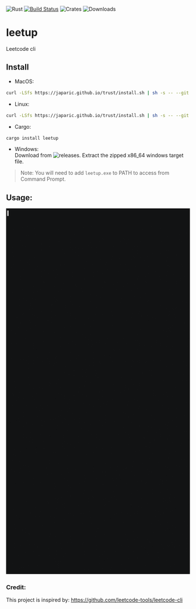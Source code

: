 ![Rust](https://github.com/dragfire/leetup/workflows/Rust/badge.svg)   [![Build Status](https://travis-ci.org/dragfire/leetup.svg?branch=master)](https://travis-ci.org/dragfire/leetup) ![Crates](https://img.shields.io/crates/v/leetup) ![Downloads](https://img.shields.io/crates/d/leetup)
# leetup
Leetcode cli

## Install
- MacOS:
```sh
curl -LSfs https://japaric.github.io/trust/install.sh | sh -s -- --git dragfire/leetup
```

- Linux:
```sh
curl -LSfs https://japaric.github.io/trust/install.sh | sh -s -- --git dragfire/leetup
```

- Cargo:
```sh
cargo install leetup
```
- Windows:  
Download from ![releases](https://github.com/dragfire/leetup/releases). Extract the zipped x86_64 windows target file.
> Note: You will need to add `leetup.exe` to PATH to access from Command Prompt.

## Usage:
<img src="assets/leetup.gif" alt="Leetup" width="1150" height="1000"/>

### Credit:
This project is inspired by: https://github.com/leetcode-tools/leetcode-cli
